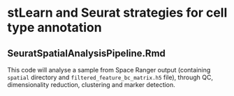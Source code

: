 # stLearn and Seurat strategies for cell type annotation

## SeuratSpatialAnalysisPipeline.Rmd

This code will analyse a sample from Space Ranger output (containing `spatial` directory and `filtered_feature_bc_matrix.h5` file), through QC, dimensionality reduction, clustering and marker detection.
